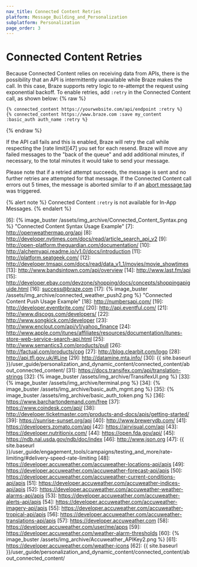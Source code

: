 ```yaml
---
nav_title: Connected Content Retries
platform: Message_Building_and_Personalization
subplatform: Personalization
page_order: 3
---
```


# Connected Content Retries

Because Connected Content relies on receiving data from APIs, there is the possibility that an API is intermittently unavailable while Braze makes the call. In this case, Braze supports retry logic to re-attempt the request using exponential backoff. To enable retries, add `:retry` in the Connected Content call, as shown below:
{% raw %}
```
{% connected_content https://yourwebsite.com/api/endpoint :retry %}
{% connected_content https://www.braze.com :save my_content :basic_auth auth_name :retry %}
```
{% endraw %}

If the API call fails and this is enabled, Braze will retry the call while respecting the [rate limit][47] you set for each resend. Braze will move any failed messages to the "back of the queue" and add additional minutes, if necessary, to the total minutes it would take to send your message.

Please note that if a retried attempt succeeds, the message is sent and no further retries are attempted for that message. If the Connected Content call errors out 5 times, the message is aborted similar to if an [abort message tag][1] was triggered.

{% alert note %}
Connected Content `:retry` is not available for In-App Messages.
{% endalert %}


[1]: #aborting-connected-content
[6]: {% image_buster /assets/img_archive/Connected_Content_Syntax.png %} "Connected Content Syntax Usage Example"
[7]: http://openweathermap.org/api
[8]: http://developer.nytimes.com/docs/read/article_search_api_v2
[9]: http://open-platform.theguardian.com/documentation/
[10]: http://alchemyapi.readme.io/v1.0/docs/introduction
[11]: http://platform.seatgeek.com/
[12]: http://developer.tmsapi.com/docs/read/data_v1_1/movies/movie_showtimes
[13]: http://www.bandsintown.com/api/overview
[14]: http://www.last.fm/api
[15]: http://developer.ebay.com/devzone/shopping/docs/concepts/shoppingapiguide.html
[16]: [success@braze.com](mailto:success@braze.com)
[17]: {% image_buster /assets/img_archive/connected_weather_push2.png %} "Connected Content Push Usage Example"
[18]: http://numbersapi.com/
[19]: http://developer.eventbrite.com/
[20]: http://api.eventful.com/
[21]: http://www.discogs.com/developers/
[22]: http://www.songkick.com/developer
[23]: http://www.enclout.com/api/v1/yahoo_finance
[24]: http://www.apple.com/itunes/affiliates/resources/documentation/itunes-store-web-service-search-api.html
[25]: http://www.semantics3.com/products/pull
[26]: http://factual.com/products/cpg
[27]: http://blog.clearbit.com/logo
[28]: http://api.tfl.gov.uk/#Line
[29]: http://datamine.mta.info/
[30]: {{ site.baseurl }}/user_guide/personalization_and_dynamic_content/connected_content/about_connected_content/
[31]: https://docs.transifex.com/api/translation-strings
[32]: {% image_buster /assets/img_archive/TransifexUI.png %}
[33]: {% image_buster /assets/img_archive/terminal.png %}
[34]: {% image_buster /assets/img_archive/basic_auth_mgmt.png %}
[35]: {% image_buster /assets/img_archive/basic_auth_token.png %}
[36]: https://www.barchartondemand.com/free
[37]: https://www.coindesk.com/api/
[38]: http://developer.ticketmaster.com/products-and-docs/apis/getting-started/
[39]: https://sunrise-sunset.org/api
[40]: http://www.brewerydb.com/
[41]: https://developers.zomato.com/api
[42]: https://airvisual.com/api
[43]: https://developer.nutritionix.com/
[44]: https://open.fda.gov/api/
[45]: https://ndb.nal.usda.gov/ndb/doc/index
[46]: http://www.json.org
[47]: {{ site.baseurl }}/user_guide/engagement_tools/campaigns/testing_and_more/rate-limiting/#delivery-speed-rate-limiting
[48]: https://developer.accuweather.com/accuweather-locations-api/apis
[49]: https://developer.accuweather.com/accuweather-forecast-api/apis
[50]: https://developer.accuweather.com/accuweather-current-conditions-api/apis
[51]: https://developer.accuweather.com/accuweather-indices-api/apis
[52]: https://developer.accuweather.com/accuweather-weather-alarms-api/apis
[53]: https://developer.accuweather.com/accuweather-alerts-api/apis
[54]: https://developer.accuweather.com/accuweather-imagery-api/apis
[55]: https://developer.accuweather.com/accuweather-tropical-api/apis
[56]: https://developer.accuweather.com/accuweather-translations-api/apis
[57]: https://developer.accuweather.com
[58]: https://developer.accuweather.com/user/me/apps
[59]: https://developer.accuweather.com/weather-alarm-thresholds
[60]: {% image_buster /assets/img_archive/Accuweather_APIKey2.png %}
[61]: https://developer.accuweather.com/weather-icons
[62]: {{ site.baseurl }}/user_guide/personalization_and_dynamic_content/connected_content/about_connected_content/
